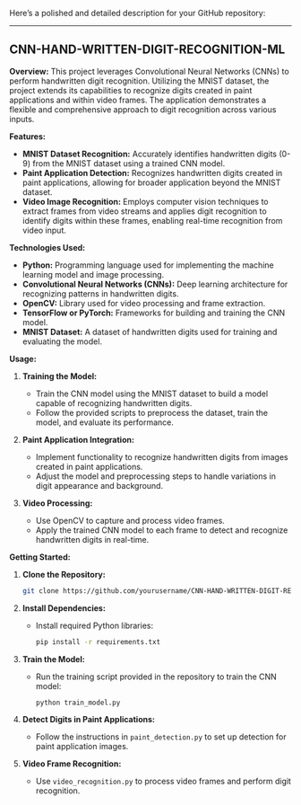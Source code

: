Here’s a polished and detailed description for your GitHub repository:

---

## CNN-HAND-WRITTEN-DIGIT-RECOGNITION-ML

**Overview:**
This project leverages Convolutional Neural Networks (CNNs) to perform handwritten digit recognition. Utilizing the MNIST dataset, the project extends its capabilities to recognize digits created in paint applications and within video frames. The application demonstrates a flexible and comprehensive approach to digit recognition across various inputs.

**Features:**

- **MNIST Dataset Recognition:** Accurately identifies handwritten digits (0-9) from the MNIST dataset using a trained CNN model.
- **Paint Application Detection:** Recognizes handwritten digits created in paint applications, allowing for broader application beyond the MNIST dataset.
- **Video Image Recognition:** Employs computer vision techniques to extract frames from video streams and applies digit recognition to identify digits within these frames, enabling real-time recognition from video input.

**Technologies Used:**

- **Python:** Programming language used for implementing the machine learning model and image processing.
- **Convolutional Neural Networks (CNNs):** Deep learning architecture for recognizing patterns in handwritten digits.
- **OpenCV:** Library used for video processing and frame extraction.
- **TensorFlow or PyTorch:** Frameworks for building and training the CNN model.
- **MNIST Dataset:** A dataset of handwritten digits used for training and evaluating the model.

**Usage:**

1. **Training the Model:**
   - Train the CNN model using the MNIST dataset to build a model capable of recognizing handwritten digits.
   - Follow the provided scripts to preprocess the dataset, train the model, and evaluate its performance.

2. **Paint Application Integration:**
   - Implement functionality to recognize handwritten digits from images created in paint applications.
   - Adjust the model and preprocessing steps to handle variations in digit appearance and background.

3. **Video Processing:**
   - Use OpenCV to capture and process video frames.
   - Apply the trained CNN model to each frame to detect and recognize handwritten digits in real-time.

**Getting Started:**

1. **Clone the Repository:**
   ```bash
   git clone https://github.com/yourusername/CNN-HAND-WRITTEN-DIGIT-RECOGNITION-ML.git
   ```

2. **Install Dependencies:**
   - Install required Python libraries:
     ```bash
     pip install -r requirements.txt
     ```

3. **Train the Model:**
   - Run the training script provided in the repository to train the CNN model:
     ```bash
     python train_model.py
     ```

4. **Detect Digits in Paint Applications:**
   - Follow the instructions in `paint_detection.py` to set up detection for paint application images.

5. **Video Frame Recognition:**
   - Use `video_recognition.py` to process video frames and perform digit recognition.


